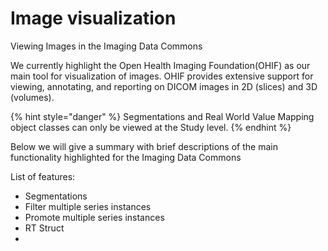 # Image visualization

Viewing Images in the Imaging Data Commons

We currently highlight the Open Health Imaging Foundation\(OHIF\) as our main tool for visualization of images. OHIF provides extensive support for viewing, annotating, and reporting on DICOM images in 2D \(slices\) and 3D \(volumes\).



{% hint style="danger" %}
Segmentations and Real World Value Mapping object classes can only be viewed at the Study level.
{% endhint %}

Below we will give a summary with brief descriptions of the main functionality highlighted for the Imaging Data Commons

List of features:

* Segmentations
* Filter multiple series instances
* Promote multiple series instances
* RT Struct
* 
